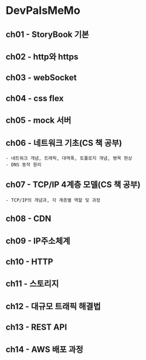 # DevPalsMeMo

## ch01 - StoryBook 기본

## ch02 - http와 https

## ch03 - webSocket

## ch04 - css flex

## ch05 - mock 서버

## ch06 - 네트워크 기초(CS 책 공부)
    - 네트워크 개념, 트래픽, 대역폭, 토폴로지 개념, 병목 현상
    - DNS 동작 원리

## ch07 - TCP/IP 4계층 모델(CS 책 공부)
    - TCP/IP의 개념과, 각 계층별 역할 및 과정

## ch08 - CDN

## ch09 - IP주소체계

## ch10 - HTTP

## ch11 - 스토리지

## ch12 - 대규모 트래픽 해결법

## ch13 - REST API

## ch14 - AWS 배포 과정
